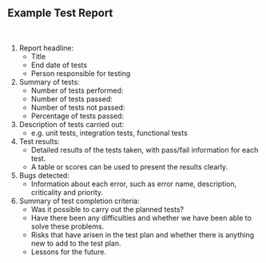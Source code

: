 ## Example Test Report

<br>

1. Report headline:
    - Title
    - End date of tests
    - Person responsible for testing
2. Summary of tests:
    - Number of tests performed:
    - Number of tests passed:
    - Number of tests not passed:
    - Percentage of tests passed:
3. Description of tests carried out:
    - e.g. unit tests, integration tests, functional tests
4. Test results:
    - Detailed results of the tests taken, with pass/fail information for each test.
    - A table or scores can be used to present the results clearly.
5. Bugs detected:
    - Information about each error, such as error name, description, criticality and priority.
6. Summary of test completion criteria:
    - Was it possible to carry out the planned tests?
    - Have there been any difficulties and whether we have been able to solve these problems.
    - Risks that have arisen in the test plan and whether there is anything new to add to the test plan.
    - Lessons for the future.